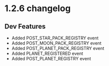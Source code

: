 # 1.2.6 changelog

## Dev Features
- Added POST_STAR_PACK_REGISTRY event
- Added POST_MOON_PACK_REGISTRY event
- Added POST_PLANET_PACK_REGISTRY event
- Added PLANET_REGISTERED event
- Added POST_PLANET_REGISTRY event